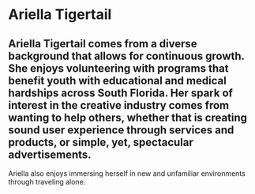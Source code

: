 # Ariella Tigertail
## Ariella Tigertail comes from a diverse background that allows for continuous growth. She enjoys volunteering with programs that benefit youth with educational and medical hardships across South Florida. Her spark of interest in the creative industry comes from wanting to help others, whether that is creating sound user experience through services and products, or simple, yet, spectacular advertisements.

Ariella also enjoys immersing herself in new and unfamiliar environments through traveling alone. 


![]()
